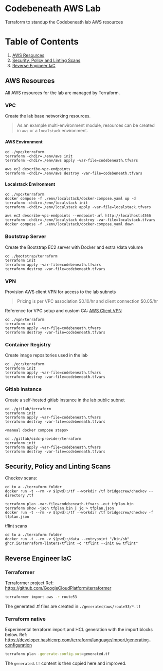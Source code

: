 # Codebeneath AWS Lab

Terraform to standup the Codebeneath lab AWS resources

# Table of Contents
1. [AWS Resources](#aws-resources)
2. [Security, Policy and Linting Scans](#security-policy-and-linting-scans)
3. [Reverse Engineer IaC](#reverse-engineer-iac)

## AWS Resources

All AWS resources for the lab are managed by Terraform.

### VPC
Create the lab base networking resources.
> As an example multi-environment module, resources can be created in `aws` or a `localstack` environment.

#### AWS Environment
```
cd ./vpc/terraform
terraform -chdir=./env/aws init
terraform -chdir=./env/aws apply -var-file=codebeneath.tfvars

aws ec2 describe-vpc-endpoints
terraform -chdir=./env/aws destroy -var-file=codebeneath.tfvars
```

#### Localstack Environment
```
cd ./vpc/terraform
docker compose -f ./env/localstack/docker-compose.yaml up -d
terraform -chdir=./env/localstack init
terraform -chdir=./env/localstack apply -var-file=localstack.tfvars

aws ec2 describe-vpc-endpoints --endpoint-url http://localhost:4566
terraform -chdir=./env/localstack destroy -var-file=localstack.tfvars
docker compose -f ./env/localstack/docker-compose.yaml down
```

### Bootstrap Server
Create the Bootstrap EC2 server with Docker and extra /data volume
```
cd ./bootstrap/terraform
terraform init
terraform apply -var-file=codebeneath.tfvars
terraform destroy -var-file=codebeneath.tfvars
```

### VPN
Provision AWS client VPN for access to the lab subnets

> Pricing is per VPC association $0.10/hr and client connection $0.05/hr

Reference for VPC setup and custom CA: [AWS Client VPN](https://medium.com/@rishi_abhishek/aws-vpn-client-endpoint-connection-4a09799fdd89)

```
cd ./vpn/terraform
terraform init
terraform apply -var-file=codebeneath.tfvars
terraform destroy -var-file=codebeneath.tfvars
```

### Container Registry
Create image repositories used in the lab

```
cd ./ecr/terraform
terraform init
terraform apply -var-file=codebeneath.tfvars
terraform destroy -var-file=codebeneath.tfvars
```

### Gitlab Instance
Create a self-hosted gitlab instance in the lab public subnet
```
cd ./gitlab/terraform
terraform init
terraform apply -var-file=codebeneath.tfvars
terraform destroy -var-file=codebeneath.tfvars

<manual docker compose steps>

cd ./gitlab/oidc-provider/terraform
terraform init
terraform apply -var-file=codebeneath.tfvars
terraform destroy -var-file=codebeneath.tfvars
```

## Security, Policy and Linting Scans
Checkov scans:
```
cd to a ./terraform folder
docker run -t --rm -v $(pwd):/tf --workdir /tf bridgecrew/checkov --directory /tf

terraform plan -var-file=codebeneath.tfvars -out tfplan.bin
terraform show -json tfplan.bin | jq > tfplan.json
docker run -t --rm -v $(pwd):/tf --workdir /tf bridgecrew/checkov -f tfplan.json
```

tflint scans
```
cd to a ./terraform folder
docker run -t --rm -v $(pwd):/data --entrypoint "/bin/sh" ghcr.io/terraform-linters/tflint -c "tflint --init && tflint"
```

## Reverse Engineer IaC

### Terraformer 
Terraformer project
Ref: https://github.com/GoogleCloudPlatform/terraformer
```bash
terraformer import aws -r route53
```
The generated .tf files are created in `./generated/aws/route53/*.tf`

### Terraform native
Experimental terraform import and HCL generation with the import blocks below.
Ref: https://developer.hashicorp.com/terraform/language/import/generating-configuration
```bash
terraform plan -generate-config-out=generated.tf
```
The `generated.tf` content is then copied here and improved.

